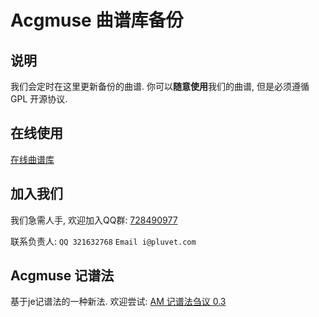 # Acgmuse 曲谱库备份

## 说明

我们会定时在这里更新备份的曲谱. 你可以**随意使用**我们的曲谱, 但是必须遵循 GPL 开源协议.

## 在线使用

[在线曲谱库](http://lite.acgmuse.com/#/welcome)

## 加入我们

我们急需人手, 欢迎加入QQ群: [728490977](https://jq.qq.com/?_wv=1027&k=5EuyfHv)

联系负责人: `QQ 321632768` `Email i@pluvet.com`

## Acgmuse 记谱法

基于je记谱法的一种新法. 欢迎尝试: [AM 记谱法刍议 0.3](https://github.com/Zhangzijing/AcgmuseBackup/blob/master/AM_记谱法刍议_0.3.md)
